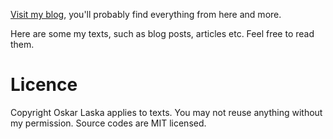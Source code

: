 [Visit my blog](https://oskar1233.github.io), you'll probably find everything from here and more.

Here are some my texts, such as blog posts, articles etc. Feel free to read them.

# Licence

Copyright Oskar Laska applies to texts. You may not reuse anything without my permission. Source codes are MIT licensed.

